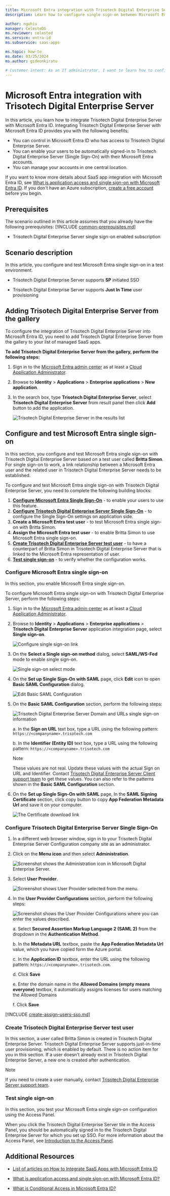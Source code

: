 ```yaml
---
title: Microsoft Entra integration with Trisotech Digital Enterprise Server
description: Learn how to configure single sign-on between Microsoft Entra ID and Trisotech Digital Enterprise Server.

author: nguhiu
manager: CelesteDG
ms.reviewer: celested
ms.service: entra-id
ms.subservice: saas-apps

ms.topic: how-to
ms.date: 03/25/2024
ms.author: gideonkiratu

# Customer intent: As an IT administrator, I want to learn how to configure single sign-on between Microsoft Entra ID and Trisotech Digital Enterprise Server so that I can control who has access to Trisotech Digital Enterprise Server, enable automatic sign-in with Microsoft Entra accounts, and manage my accounts in one central location.
---
```

# Microsoft Entra integration with Trisotech Digital Enterprise Server

In this article,  you learn how to integrate Trisotech Digital Enterprise Server with Microsoft Entra ID.
Integrating Trisotech Digital Enterprise Server with Microsoft Entra ID provides you with the following benefits:

* You can control in Microsoft Entra ID who has access to Trisotech Digital Enterprise Server.
* You can enable your users to be automatically signed-in to Trisotech Digital Enterprise Server (Single Sign-On) with their Microsoft Entra accounts.
* You can manage your accounts in one central location.

If you want to know more details about SaaS app integration with Microsoft Entra ID, see [What is application access and single sign-on with Microsoft Entra ID](~/identity/enterprise-apps/what-is-single-sign-on.md).
If you don't have an Azure subscription, [create a free account](https://azure.microsoft.com/free/) before you begin.

## Prerequisites
The scenario outlined in this article assumes that you already have the following prerequisites:
[!INCLUDE [common-prerequisites.md](~/identity/saas-apps/includes/common-prerequisites.md)]
* Trisotech Digital Enterprise Server single sign-on enabled subscription

## Scenario description

In this article,  you configure and test Microsoft Entra single sign-on in a test environment.

* Trisotech Digital Enterprise Server supports **SP** initiated SSO

* Trisotech Digital Enterprise Server supports **Just In Time** user provisioning

## Adding Trisotech Digital Enterprise Server from the gallery

To configure the integration of Trisotech Digital Enterprise Server into Microsoft Entra ID, you need to add Trisotech Digital Enterprise Server from the gallery to your list of managed SaaS apps.

**To add Trisotech Digital Enterprise Server from the gallery, perform the following steps:**

1. Sign in to the [Microsoft Entra admin center](https://entra.microsoft.com) as at least a [Cloud Application Administrator](~/identity/role-based-access-control/permissions-reference.md#cloud-application-administrator).
1. Browse to **Identity** > **Applications** > **Enterprise applications** > **New application**.
1. In the search box, type **Trisotech Digital Enterprise Server**, select **Trisotech Digital Enterprise Server** from result panel then click **Add** button to add the application.

	 ![Trisotech Digital Enterprise Server in the results list](common/search-new-app.png)

<a name='configure-and-test-azure-ad-single-sign-on'></a>

## Configure and test Microsoft Entra single sign-on

In this section, you configure and test Microsoft Entra single sign-on with Trisotech Digital Enterprise Server based on a test user called **Britta Simon**.
For single sign-on to work, a link relationship between a Microsoft Entra user and the related user in Trisotech Digital Enterprise Server needs to be established.

To configure and test Microsoft Entra single sign-on with Trisotech Digital Enterprise Server, you need to complete the following building blocks:

1. **[Configure Microsoft Entra Single Sign-On](#configure-azure-ad-single-sign-on)** - to enable your users to use this feature.
2. **[Configure Trisotech Digital Enterprise Server Single Sign-On](#configure-trisotech-digital-enterprise-server-single-sign-on)** - to configure the Single Sign-On settings on application side.
3. **Create a Microsoft Entra test user** - to test Microsoft Entra single sign-on with Britta Simon.
4. **Assign the Microsoft Entra test user** - to enable Britta Simon to use Microsoft Entra single sign-on.
5. **[Create Trisotech Digital Enterprise Server test user](#create-trisotech-digital-enterprise-server-test-user)** - to have a counterpart of Britta Simon in Trisotech Digital Enterprise Server that is linked to the Microsoft Entra representation of user.
6. **[Test single sign-on](#test-single-sign-on)** - to verify whether the configuration works.

<a name='configure-azure-ad-single-sign-on'></a>

### Configure Microsoft Entra single sign-on

In this section, you enable Microsoft Entra single sign-on.

To configure Microsoft Entra single sign-on with Trisotech Digital Enterprise Server, perform the following steps:

1. Sign in to the [Microsoft Entra admin center](https://entra.microsoft.com) as at least a [Cloud Application Administrator](~/identity/role-based-access-control/permissions-reference.md#cloud-application-administrator).
1. Browse to **Identity** > **Applications** > **Enterprise applications** > **Trisotech Digital Enterprise Server** application integration page, select **Single sign-on**.

    ![Configure single sign-on link](common/select-sso.png)

1. On the **Select a Single sign-on method** dialog, select **SAML/WS-Fed** mode to enable single sign-on.

    ![Single sign-on select mode](common/select-saml-option.png)

1. On the **Set up Single Sign-On with SAML** page, click **Edit** icon to open **Basic SAML Configuration** dialog.

	![Edit Basic SAML Configuration](common/edit-urls.png)

1. On the **Basic SAML Configuration** section, perform the following steps:

    ![Trisotech Digital Enterprise Server Domain and URLs single sign-on information](common/sp-identifier.png)

	a. In the **Sign on URL** text box, type a URL using the following pattern:
    `https://<companyname>.trisotech.com`

    b. In the **Identifier (Entity ID)** text box, type a URL using the following pattern:
    `https://<companyname>.trisotech.com`

	> [!NOTE]
	> These values are not real. Update these values with the actual Sign on URL and Identifier. Contact [Trisotech Digital Enterprise Server Client support team](mailto:support@trisotech.com) to get these values. You can also refer to the patterns shown in the **Basic SAML Configuration** section.

4. On the **Set up Single Sign-On with SAML** page, In the **SAML Signing Certificate** section, click copy button to copy **App Federation Metadata Url** and save it on your computer.

	![The Certificate download link](common/copy-metadataurl.png)

### Configure Trisotech Digital Enterprise Server Single Sign-On

1. In a different web browser window, sign in to your Trisotech Digital Enterprise Server Configuration company site as an administrator.

2. Click on the **Menu icon** and then select **Administration**.

	![Screenshot shows the Administration icon in Microsoft Digital Enterprise Server.](./media/trisotechdigitalenterpriseserver-tutorial/user1.png)

3. Select **User Provider**.

	![Screenshot shows User Provider selected from the menu.](./media/trisotechdigitalenterpriseserver-tutorial/user2.png)

4. In the **User Provider Configurations** section, perform the following steps:

	![Screenshot shows the User Provider Configurations where you can enter the values described.](./media/trisotechdigitalenterpriseserver-tutorial/user3.png)

	a. Select **Secured Assertion Markup Language 2 (SAML 2)** from the dropdown in the **Authentication Method**.

	b. In the **Metadata URL** textbox, paste the **App Federation Metadata Url** value, which you have copied form the Azure portal.

	c. In the **Application ID** textbox, enter the URL using the following pattern: `https://<companyname>.trisotech.com`.

	d. Click **Save**

	e. Enter the domain name in the **Allowed Domains (empty means everyone)** textbox, it automatically assigns licenses for users matching the Allowed Domains

	f. Click **Save**

<a name='create-an-azure-ad-test-user'></a>

[!INCLUDE [create-assign-users-sso.md](~/identity/saas-apps/includes/create-assign-users-sso.md)]

### Create Trisotech Digital Enterprise Server test user

In this section, a user called Britta Simon is created in Trisotech Digital Enterprise Server. Trisotech Digital Enterprise Server supports just-in-time user provisioning, which is enabled by default. There is no action item for you in this section. If a user doesn't already exist in Trisotech Digital Enterprise Server, a new one is created after authentication.

>[!Note]
>If you need to create a user manually, contact [Trisotech Digital Enterprise Server support team](mailto:support@trisotech.com).

### Test single sign-on 

In this section, you test your Microsoft Entra single sign-on configuration using the Access Panel.

When you click the Trisotech Digital Enterprise Server tile in the Access Panel, you should be automatically signed in to the Trisotech Digital Enterprise Server for which you set up SSO. For more information about the Access Panel, see [Introduction to the Access Panel](https://support.microsoft.com/account-billing/sign-in-and-start-apps-from-the-my-apps-portal-2f3b1bae-0e5a-4a86-a33e-876fbd2a4510).

## Additional Resources

- [List of articles on How to Integrate SaaS Apps with Microsoft Entra ID](./tutorial-list.md)

- [What is application access and single sign-on with Microsoft Entra ID?](~/identity/enterprise-apps/what-is-single-sign-on.md)

- [What is Conditional Access in Microsoft Entra ID?](~/identity/conditional-access/overview.md)
